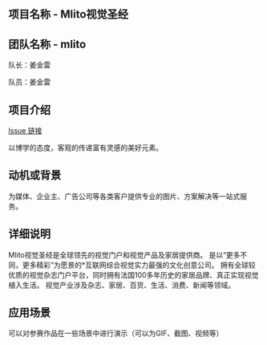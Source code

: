## 项目名称 - Mlito视觉圣经

## 团队名称 - mlito

队长：姜金雷

队员：姜金雷


## 项目介绍

[Issue 链接](https://github.com/finogeeks/FinClip-2022-Hackthon-Challenge/issues/xxx)

以博学的态度，客观的传递富有灵感的美好元素。


## 动机或背景

为媒体、企业主、广告公司等各类客户提供专业的图片、方案解决等一站式服务。 



## 详细说明

Mlito视觉圣经是全球领先的视觉门户和视觉产品及家居提供商。
是以“更多不同，更多精彩”为愿景的*互联网综合视觉实力最强的文化创意公司。
拥有全球较优质的视觉杂志门户平台，同时拥有法国100多年历史的家居品牌、真正实现视觉植入生活。
视觉产业涉及杂志、家居、百货、生活、消费、新闻等领域。



## 应用场景

可以对参赛作品在一些场景中进行演示（可以为GIF、截图、视频等）
